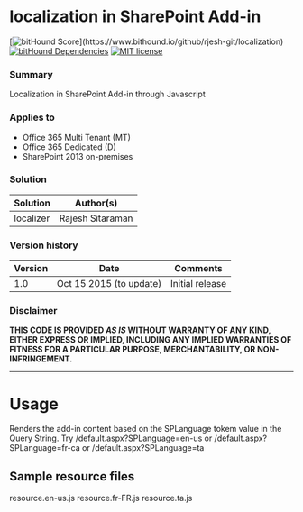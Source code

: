 # localization in SharePoint Add-in

[![bitHound Score](https://www.bithound.io/github/rjesh-git/localization/badges/score.svg?)](https://www.bithound.io/github/rjesh-git/localization)
[![bitHound Dependencies](https://www.bithound.io/github/rjesh-git/localization/badges/dependencies.svg)](https://www.bithound.io/github/rjesh-git/localization/master/dependencies/npm)
[![MIT license](https://img.shields.io/npm/l/express.svg)](https://github.com/rjesh-git/localization/blob/master/LICENSE)


### Summary ###
Localization in SharePoint Add-in through Javascript

### Applies to ###
-  Office 365 Multi Tenant (MT)
-  Office 365 Dedicated (D)
-  SharePoint 2013 on-premises


### Solution ###
Solution | Author(s)
---------|----------
localizer | Rajesh Sitaraman

### Version history ###
Version  | Date | Comments
---------| -----| --------
1.0  | Oct 15 2015 (to update) | Initial release

### Disclaimer ###
**THIS CODE IS PROVIDED *AS IS* WITHOUT WARRANTY OF ANY KIND, EITHER EXPRESS OR IMPLIED, INCLUDING ANY IMPLIED WARRANTIES OF FITNESS FOR A PARTICULAR PURPOSE, MERCHANTABILITY, OR NON-INFRINGEMENT.**


----------

# Usage #
Renders the add-in content based on the SPLanguage tokem value in the Query String.
Try /default.aspx?SPLanguage=en-us or /default.aspx?SPLanguage=fr-ca or /default.aspx?SPLanguage=ta


## Sample resource files ##
resource.en-us.js
resource.fr-FR.js
resource.ta.js

